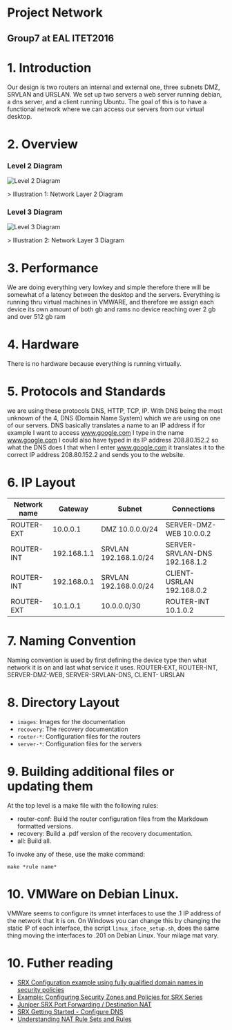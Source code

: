 # Project Network
## Group7 at EAL ITET2016

# 1. Introduction

Our design is two routers an internal and external one, three subnets DMZ, SRVLAN and
URSLAN. We set up two servers a web server running debian, a dns server, and a client
running Ubuntu. The goal of this is to have a functional network where we can access our
servers from our virtual desktop.

# 2. Overview

### Level 2 Diagram
<a name="illustration1">

![Level 2 Diagram](images/topology_L2_week_48.png)

</a>
> Illustration 1: Network Layer 2 Diagram

### Level 3 Diagram
<a name="illustration2">

![Level 3 Diagram](images/network-diagram-L3.png)

</a>
> Illustration 2: Network Layer 3 Diagram

# 3. Performance

We are doing everything very lowkey and simple therefore there will be somewhat of a latency between
the desktop and the servers. Everything is running thru virtual machines in VMWARE, and therefore we
assign each device its own amount of both gb and rams no device reaching over 2 gb and over 512 gb ram

# 4. Hardware

There is no hardware because everything is running virtually.

# 5. Protocols and Standards

we are using these protocols DNS, HTTP, TCP, IP. With DNS being the most unknown of the
4, DNS (Domain Name System) which we are using on one of our servers. DNS basically
translates a name to an IP address if for example I want to access www.google.com I type in
the name www.google.com I could also have typed in its IP address 208.80.152.2 so what the
DNS does I that when I enter www.google.com it translates it to the correct IP address
208.80.152.2 and sends you to the website.

# 6. IP Layout

| Network name |   Gateway   |        Subnet         |        Connections             |
|--------------|-------------|-----------------------|--------------------------------|
|  ROUTER-EXT  | 10.0.0.1    | DMZ 10.0.0.0/24       | SERVER-DMZ-WEB 10.0.0.2        |
|  ROUTER-INT  | 192.168.1.1 | SRVLAN 192.168.1.0/24 | SERVER-SRVLAN-DNS 192.168.1.2  |
|  ROUTER-INT  | 192.168.0.1 | SRVLAN 192.168.0.0/24 | CLIENT-USRLAN 192.168.0.2      |
|  ROUTER-EXT  | 10.1.0.1    | 10.0.0.0/30           | ROUTER-INT 10.1.0.2            |

# 7. Naming Convention

Naming convention is used by first defining the device type then what network it is on and last
what service it uses.
ROUTER-EXT, ROUTER-INT, SERVER-DMZ-WEB, SERVER-SRVLAN-DNS, CLIENT-
URSLAN

# 8. Directory Layout

 * `images`: Images for the documentation
 * `recovery`: The recovery documentation
 * `router-*`: Configuration files for the routers
 * `server-*`: Configuration files for the servers

# 9. Building additional files or updating them

At the top level is a make file with the following rules:

 * router-conf: Build the router configuration files from the Markdown formatted versions.
 * recovery: Build a .pdf version of the recovery documentation.
 * all: Build all.

To invoke any of these, use the make command:

`make *rule name*`

# 10. VMWare on Debian Linux.

VMWare seems to configure its vmnet interfaces to use the .1 IP address of the
network that it is on. On Windows you can change this by changing the static IP
of each interface, the script `linux_iface_setup.sh`, does the same thing moving
the interfaces to .201 on Debian Linux. Your milage mat vary.

# 10. Futher reading

 * [SRX Configuration example using fully qualified domain names in security policies](https://kb.juniper.net/InfoCenter/index?page=content&id=KB20994&actp=search)
 * [Example: Configuring Security Zones and Policies for SRX Series](https://www.juniper.net/documentation/en_US/junos12.1x46/topics/example/security-srx-device-zone-and-policy-configuring.html)
 * [Juniper SRX Port Forwarding / Destination NAT](https://doittherightway.wordpress.com/2013/03/07/juniper-srx-port-forwarding-destination-nat/)
 * [SRX Getting Started - Configure DNS](https://kb.juniper.net/InfoCenter/index?page=content&id=KB15656&actp=search)
 * [Understanding NAT Rule Sets and Rules](http://www.juniper.net/documentation/en_US/junos12.1x47/topics/concept/nat-security-rule-set-and-rule-understanding.html)
